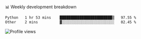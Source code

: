 
📊 Weekly development breakdown
<!--START_SECTION:waka-->

```txt
Python   1 hr 53 mins    ████████████████████████▒   97.55 %
Other    2 mins          ▓░░░░░░░░░░░░░░░░░░░░░░░░   02.45 %
```

<!--END_SECTION:waka-->

<img src="https://gpvc.arturio.dev/iqbalfasri" alt="Profile views"/>
